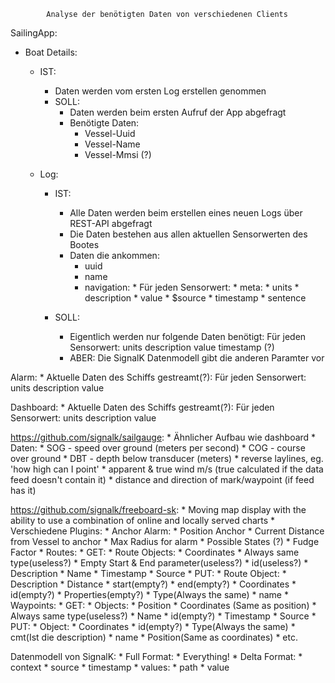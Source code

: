 			Analyse der benötigten Daten von verschiedenen Clients

SailingApp:

* Boat Details:
	* IST:
		* Daten werden vom ersten Log erstellen genommen	
		* SOLL:
			* Daten werden beim ersten Aufruf der App abgefragt
			* Benötigte Daten:
				* Vessel-Uuid
				* Vessel-Name
				* Vessel-Mmsi (?)
				
	* Log:
		* IST:
			* Alle Daten werden beim erstellen eines neuen Logs über REST-API abgefragt
			* Die Daten bestehen aus allen aktuellen Sensorwerten des Bootes
			* Daten die ankommen:
				* uuid
				* name
				* navigation: 
        				* Für jeden Sensorwert: 
            					* meta: 
                					* units
                					* description
            					* value 
            					* $source 
            					* timestamp 
            					* sentence

		* SOLL: 
			* Eigentlich werden nur folgende Daten benötigt:
				Für jeden Sensorwert: 
					units
		 			description
		 			value
		 			timestamp (?)
			* ABER: Die SignalK Datenmodell gibt die anderen Paramter vor
				

 

Alarm:
	* Aktuelle Daten des Schiffs gestreamt(?):
		Für jeden Sensorwert: 
			units
			description
			value
			
Dashboard:
	* Aktuelle Daten des Schiffs gestreamt(?):
		Für jeden Sensorwert: 
			units
			description
			value
			


https://github.com/signalk/sailgauge:
	* Ähnlicher Aufbau wie dashboard
	* Daten:
		* SOG - speed over ground (meters per second)
		* COG - course over ground
		* DBT - depth below transducer (meters)
		* reverse laylines, eg. 'how high can I point'
		* apparent & true wind m/s (true calculated if the data feed doesn't contain it)
		* distance and direction of mark/waypoint (if feed has it)

https://github.com/signalk/freeboard-sk:
	* Moving map display with the ability to use a combination of online and locally served charts
	* Verschiedene Plugins:
		* Anchor Alarm:
			* Position Anchor
			* Current Distance from Vessel to anchor
			* Max Radius for alarm
			* Possible States (?)
			* Fudge Factor
		* Routes:
			* GET:
				* Route Objects:
					* Coordinates
					* Always same type(useless?)
			 		* Empty Start & End parameter(useless?)
					* id(useless?)
					* Description
					* Name
					* Timestamp
					* Source
			* PUT:
				* Route Object:
					* Description
					* Distance
					* start(empty?)
					* end(empty?)
					* Coordinates
					* id(empty?)
					* Properties(empty?)
					* Type(Always the same)
					* name
		* Waypoints:
			* GET:
				* Objects:
					* Position
					* Coordinates (Same as position)
					* Always same type(useless?)
					* Name
					* id(empty?)
					* Timestamp
					* Source
			* PUT: 
				* Object:
					* Coordinates
					* id(empty?)
					* Type(Always the same)
					* cmt(Ist die description)
					* name
					* Position(Same as coordinates)
		* etc.

Datenmodell von SignalK:
	* Full Format:
		* Everything!
	* Delta Format:
		* context
		* source
		* timestamp
    		* values:
			* path
			* value

